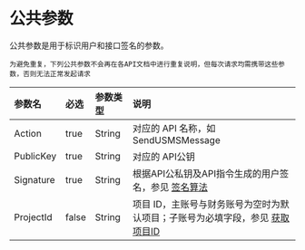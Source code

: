 # 公共参数

公共参数是用于标识用户和接口签名的参数。

`为避免重复，下列公共参数不会再在各API文档中进行重复说明，但每次请求均需携带这些参数，否则无法正常发起请求`

| 参数名    | 必选  | 参数类型 | 说明                                                         |
| :---------     | :-----        | :--------         | :------------------------------------------------------------          |
| Action    | true  | String   | 对应的 API 名称，如 SendUSMSMessage                          |
| PublicKey | true  | String   | 对应的 API公钥                                               |
| Signature | true  | String   | 根据API公私钥及API指令生成的用户签名，参见 [签名算法](https://docs.ucloud.cn/api/summary/signature) |
| ProjectId | false | String   | 项目 ID，主账号与财务账号为空时为默认项目；子账号为必填字段，参见 [获取 项目ID](https://docs.ucloud.cn/api/summary/get_project_list) |

